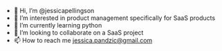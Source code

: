 - 👋 Hi, I’m @jessicapellingson
- 👀 I’m interested in product management specifically for SaaS products
- 🌱 I’m currently learning python
- 💞️ I’m looking to collaborate on a SaaS project
- 📫 How to reach me jessica.pandzic@gmail.com

<!---
jessicapellingson/jessicapellingson is a ✨ special ✨ repository because its `README.md` (this file) appears on your GitHub profile.
You can click the Preview link to take a look at your changes.
--->
